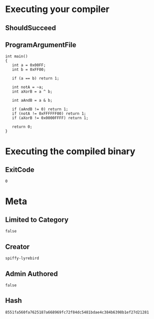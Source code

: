 # Executing your compiler

## ShouldSucceed

## ProgramArgumentFile

```
int main()
{
   int a = 0x00FF;
   int b = 0xFF00;

   if (a == b) return 1;
   
   int notA = ~a;
   int aXorB = a ^ b;

   int aAndB = a & b;

   if (aAndB != 0) return 1;
   if (notA != 0xFFFFFF00) return 1;
   if (aXorB != 0x0000FFFF) return 1;

   return 0;
}
```

# Executing the compiled binary

## ExitCode

```
0
```

# Meta

## Limited to Category

```
false
```

## Creator

```
spiffy-lyrebird
```

## Admin Authored

```
false
```

## Hash

```
8551fa560fa7625187a668969fc72f84dc5481bdae4c384b6398b1ef27d21281
```
